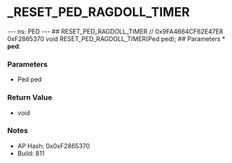 # _RESET_PED_RAGDOLL_TIMER

--- ns: PED --- ## RESET_PED_RAGDOLL_TIMER  // 0x9FA4664CF62E47E8 0xF2865370 void RESET_PED_RAGDOLL_TIMER(Ped ped);   ## Parameters * **ped**:

### Parameters
* Ped ped

### Return Value
* void

### Notes
* AP Hash: 0x0xF2865370
* Build: 811

